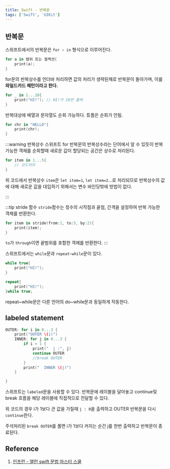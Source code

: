 ```yaml
---
title: Swift - 반복문
tags: ['Swift', 'UIKit']
---
```


## 반복문

스위프트에서의 반복문은 `for ~ in` 형식으로 이루어진다.

```swift
for a in 범위 또는 컬렉션{
    print(a);
}
```

for문의 반복상수를 언더바 처리하면 값의 처리가 생략된채로 반복문이 돌아가며, 이를 **와일드카드 패턴이라고 한다.**

```swift
for _ in 1...10{
    print("HI!"); // HI!가 10번 출력
}
```

반복대상에 배열과 문자열도 순회 가능하다. 튜플은 순회가 안됨.

```swift
for chr in "HELLO"{
    print(chr);
}
```

:::warning 반복상수
스위프트 for 반복문의 반복상수라는 단어에서 알 수 있듯이 반복가능한 객체를 순회할때 새로운 값이 할당되는 공간은 상수로 처리된다.

```swift
for item in 1...5{
    // 코드처리
}
```

위 코드에서 반복상수 `item`은 `let item=1`, `let item=2`...로 처리되므로 반복상수의 값에 대해 새로운 값을 대입하기 위해서는 변수 바인딩밖에 방법이 없다.

:::

:::tip stride 함수
`stride`함수는 정수의 시작점과 끝점, 간격을 설정하여 반복 가능한 객체를 반환한다.

```swift
for item in stride(from:1, to:5, by:2){
    print(item);
}
```

`to`가 `through`이면 끝범위를 포함한 객체를 반환한다.
:::

스위프트에서는 `while`문과 `repeat~while`문이 있다.

```swift
while true{
    print("HI!");
}

repeat{
    print("HI!");
}while true;
```

repeat~while문은 다른 언어의 do~while문과 동일하게 작동한다.

## labeled statement

```swift
OUTER: for i in 0...3 {
    print("OUTER \(i)")
    INNER: for j in 0...3 {
        if i > 1 {
            print("  j :", j)
            continue OUTER
            //break OUTER
        }
        print("  INNER \(j)")
    }

}
```

스위프트는 `labeled`문을 사용할 수 있다. 반복문에 레이블을 달아놓고 continue및 break 흐름을 해당 레이블에 직접적으로 전달할 수 있다.

위 코드의 경우 i가 1보다 큰 값을 가질때 `j : 0`을 출력하고 OUTER 반복문을 다시 `continue`한다.

주석처리된 `break OUTER`를 풀면 i가 1보다 커지는 순간 j를 한번 출력하고 반복문이 종료된다.

## Reference

1. [인프런 - 앨런 swift 문법 마스터 스쿨](https://www.inflearn.com/course/%EC%8A%A4%EC%9C%84%ED%94%84%ED%8A%B8-%EB%AC%B8%EB%B2%95-%EB%A7%88%EC%8A%A4%ED%84%B0-%EC%8A%A4%EC%BF%A8/dashboard)
